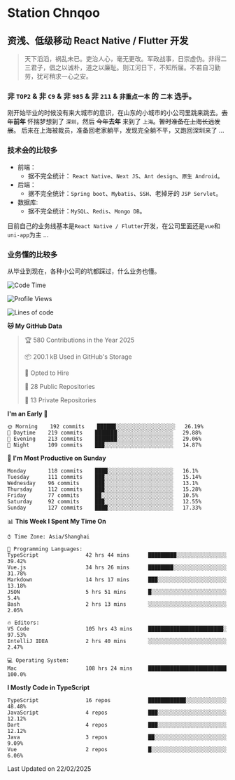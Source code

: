 # Station Chnqoo

## 资浅、低级移动 React Native / Flutter 开发

> 天下滔滔，祸乱未已。吏治人心，毫无更改。军政战事，日崇虚伪。非得二三君子，倡之以诚朴，道之以廉耻。则江河日下，不知所届。不若自习勤劳，犹可稍求一心之安。

### 非 `TOP2` & 非 `C9` & 非 `985` & 非 `211` & `非重点一本` 的 `二本` 选手。

刚开始毕业的时候没有来大城市的意识，在山东的小城市的小公司里跳来跳去。~~去年~~**前年** 怀揣梦想到了 `深圳`，然后 ~~今年~~**去年** 来到了 `上海`。~~暂时准备在上海长远发展~~。
后来在上海被裁员，准备回老家躺平，发现完全躺不平，又跑回深圳来了 ...

### 技术会的比较多

- 前端：
  - 据不完全统计： `React Native`、`Next JS`、`Ant design`、`原生 Android`。
- 后端：
  - 据不完全统计：`Spring boot`、`Mybatis`、`SSH`、老掉牙的 `JSP Servlet`。
- 数据库:
  - 据不完全统计：`MySQL`、`Redis`、`Mongo DB`。

目前自己的业务线基本是`React Native / Flutter`开发，在公司里面还是`vue`和`uni-app`为主 ...

### 业务懂的比较多

从毕业到现在，各种小公司的坑都踩过，什么业务也懂。

<!--START_SECTION:waka-->
![Code Time](http://img.shields.io/badge/Code%20Time-7%2C703%20hrs%2048%20mins-blue)

![Profile Views](http://img.shields.io/badge/Profile%20Views-0-blue)

![Lines of code](https://img.shields.io/badge/From%20Hello%20World%20I%27ve%20Written-325%20Thousand%20lines%20of%20code-blue)

**🐱 My GitHub Data** 

> 🏆 580 Contributions in the Year 2025
 > 
> 📦 200.1 kB Used in GitHub's Storage 
 > 
> 💼 Opted to Hire
 > 
> 📜 28 Public Repositories 
 > 
> 🔑 13 Private Repositories  
 > 
**I'm an Early 🐤** 

```text
🌞 Morning    192 commits    ██████░░░░░░░░░░░░░░░░░░░   26.19% 
🌆 Daytime    219 commits    ███████░░░░░░░░░░░░░░░░░░   29.88% 
🌃 Evening    213 commits    ███████░░░░░░░░░░░░░░░░░░   29.06% 
🌙 Night      109 commits    ███░░░░░░░░░░░░░░░░░░░░░░   14.87%

```
📅 **I'm Most Productive on Sunday** 

```text
Monday       118 commits    ████░░░░░░░░░░░░░░░░░░░░░   16.1% 
Tuesday      111 commits    ███░░░░░░░░░░░░░░░░░░░░░░   15.14% 
Wednesday    96 commits     ███░░░░░░░░░░░░░░░░░░░░░░   13.1% 
Thursday     112 commits    ███░░░░░░░░░░░░░░░░░░░░░░   15.28% 
Friday       77 commits     ██░░░░░░░░░░░░░░░░░░░░░░░   10.5% 
Saturday     92 commits     ███░░░░░░░░░░░░░░░░░░░░░░   12.55% 
Sunday       127 commits    ████░░░░░░░░░░░░░░░░░░░░░   17.33%

```


📊 **This Week I Spent My Time On** 

```text
⌚︎ Time Zone: Asia/Shanghai

💬 Programming Languages: 
TypeScript               42 hrs 44 mins      █████████░░░░░░░░░░░░░░░░   39.42% 
Vue.js                   34 hrs 26 mins      ████████░░░░░░░░░░░░░░░░░   31.78% 
Markdown                 14 hrs 17 mins      ███░░░░░░░░░░░░░░░░░░░░░░   13.18% 
JSON                     5 hrs 51 mins       █░░░░░░░░░░░░░░░░░░░░░░░░   5.4% 
Bash                     2 hrs 13 mins       ░░░░░░░░░░░░░░░░░░░░░░░░░   2.05%

🔥 Editors: 
VS Code                  105 hrs 43 mins     ████████████████████████░   97.53% 
IntelliJ IDEA            2 hrs 40 mins       ░░░░░░░░░░░░░░░░░░░░░░░░░   2.47%

💻 Operating System: 
Mac                      108 hrs 24 mins     █████████████████████████   100.0%

```

**I Mostly Code in TypeScript** 

```text
TypeScript               16 repos            ████████████░░░░░░░░░░░░░   48.48% 
JavaScript               4 repos             ███░░░░░░░░░░░░░░░░░░░░░░   12.12% 
Dart                     4 repos             ███░░░░░░░░░░░░░░░░░░░░░░   12.12% 
Java                     3 repos             ██░░░░░░░░░░░░░░░░░░░░░░░   9.09% 
Vue                      2 repos             █░░░░░░░░░░░░░░░░░░░░░░░░   6.06%

```



 Last Updated on 22/02/2025
<!--END_SECTION:waka-->

<!---
ChenqiaoStation/ChenqiaoStation is a ✨ special ✨ repository because its `README.md` (this file) appears on your GitHub profile.
You can click the Preview link to take a look at your changes.
--->
